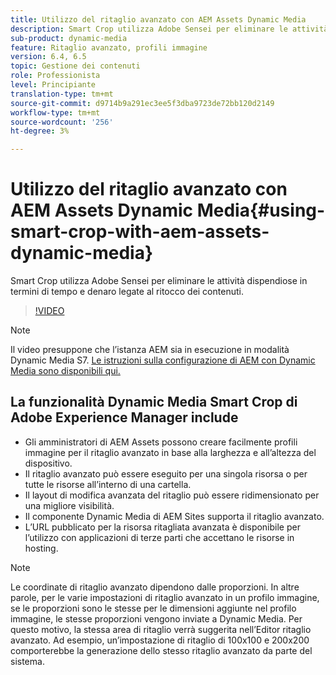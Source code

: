 ```yaml
---
title: Utilizzo del ritaglio avanzato con AEM Assets Dynamic Media
description: Smart Crop utilizza Adobe Sensei per eliminare le attività dispendiose in termini di tempo e denaro legate al ritocco dei contenuti.
sub-product: dynamic-media
feature: Ritaglio avanzato, profili immagine
version: 6.4, 6.5
topic: Gestione dei contenuti
role: Professionista
level: Principiante
translation-type: tm+mt
source-git-commit: d9714b9a291ec3ee5f3dba9723de72bb120d2149
workflow-type: tm+mt
source-wordcount: '256'
ht-degree: 3%

---
```



# Utilizzo del ritaglio avanzato con AEM Assets Dynamic Media{#using-smart-crop-with-aem-assets-dynamic-media}

Smart Crop utilizza Adobe Sensei per eliminare le attività dispendiose in termini di tempo e denaro legate al ritocco dei contenuti.

>[!VIDEO](https://video.tv.adobe.com/v/21519/)

>[!NOTE]
>
>Il video presuppone che l’istanza AEM sia in esecuzione in modalità Dynamic Media S7. [Le istruzioni sulla configurazione di AEM con Dynamic Media sono disponibili qui.](https://helpx.adobe.com/it/experience-manager/6-3/assets/using/config-dynamic-fp-14410.html)

## La funzionalità Dynamic Media Smart Crop di Adobe Experience Manager include

* Gli amministratori di AEM Assets possono creare facilmente profili immagine per il ritaglio avanzato in base alla larghezza e all’altezza del dispositivo.
* Il ritaglio avanzato può essere eseguito per una singola risorsa o per tutte le risorse all’interno di una cartella.
* Il layout di modifica avanzata del ritaglio può essere ridimensionato per una migliore visibilità.
* Il componente Dynamic Media di AEM Sites supporta il ritaglio avanzato.
* L’URL pubblicato per la risorsa ritagliata avanzata è disponibile per l’utilizzo con applicazioni di terze parti che accettano le risorse in hosting.

>[!NOTE]
>
>Le coordinate di ritaglio avanzato dipendono dalle proporzioni. In altre parole, per le varie impostazioni di ritaglio avanzato in un profilo immagine, se le proporzioni sono le stesse per le dimensioni aggiunte nel profilo immagine, le stesse proporzioni vengono inviate a Dynamic Media. Per questo motivo, la stessa area di ritaglio verrà suggerita nell’Editor ritaglio avanzato. Ad esempio, un’impostazione di ritaglio di 100x100 e 200x200 comporterebbe la generazione dello stesso ritaglio avanzato da parte del sistema.
